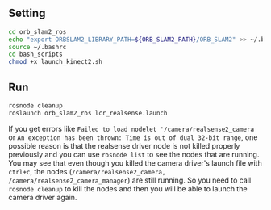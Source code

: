 ## Setting
```bash
cd orb_slam2_ros
echo "export ORBSLAM2_LIBRARY_PATH=${ORB_SLAM2_PATH}/ORB_SLAM2" >> ~/.bashrc
source ~/.bashrc
cd bash_scripts
chmod +x launch_kinect2.sh
```

## Run
```bash
rosnode cleanup 
roslaunch orb_slam2_ros lcr_realsense.launch
```

If you get errors like `Failed to load nodelet '/camera/realsense2_camera` or `An exception has been thrown: Time is out of dual 32-bit range`, one possible reason is that the realsense driver node is not killed properly previously and you can use `rosnode list` to see the nodes that are running. You may see that even though you killed the camera driver's launch file with `ctrl+c`, the nodes (`/camera/realsense2_camera, /camera/realsense2_camera_manager`) are still running. So you need to call `rosnode cleanup` to kill the nodes and then you will be able to launch the camera driver again.
